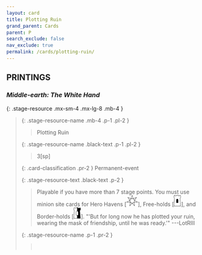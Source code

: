 ```yaml
---
layout: card
title: Plotting Ruin
grand_parent: Cards
parent: P
search_exclude: false
nav_exclude: true
permalink: /cards/plotting-ruin/
---
```


## PRINTINGS


### _Middle-earth: The White Hand_

{: .stage-resource .mx-sm-4 .mx-lg-8 .mb-4 }
> {: .stage-resource-name .mb-4 .p-1 .pl-2 }
> > <div class="card-mp"></div>
> > <div class="card-name">Plotting Ruin</div>
>
> {: .stage-resource-name .black-text .p-1 .pl-2 }
> > 3[sp]
>
> {: .card-classification .pr-2 }
> Permanent-event
>
> {: .stage-resource-text .black-text .p-2 }
> > Playable if you have more than 7 stage points. You must use minion site cards for Hero Havens \[![](/assets/images/free-haven.svg)], Free-holds \[![](/assets/images/free-hold.svg)], and Border-holds \[![](/assets/images/border-hold.svg)].  "'But for long now he has plotted your ruin, wearing the mask of friendship, until he was ready.'" ---LotRIII 
> 
> {: .stage-resource-name .p-1 .pr-2 }
> > <div class="card-shield"></div>
> > <div class="card-corruption">&nbsp;</div>
